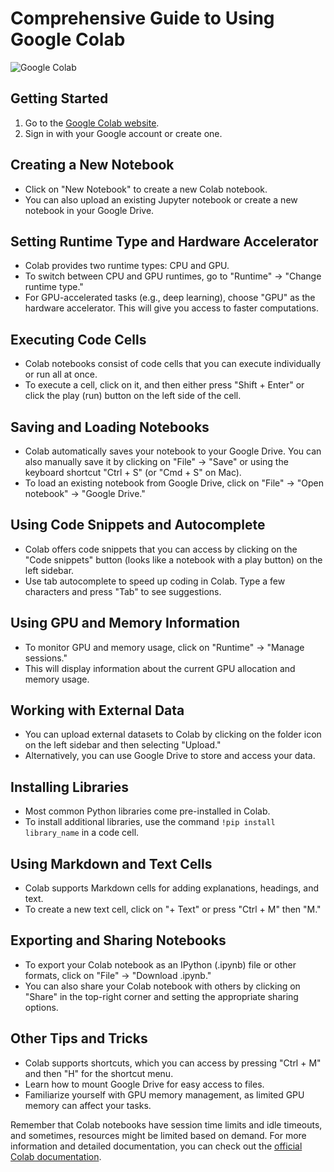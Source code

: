 # Comprehensive Guide to Using Google Colab

![Google Colab](https://educationecosystem.com/blog/wp-content/uploads/2021/01/1_Lad06lrjlU9UZgSTHUoyfA.png)

## Getting Started

1. Go to the [Google Colab website](https://colab.research.google.com/).
2. Sign in with your Google account or create one.

## Creating a New Notebook

- Click on "New Notebook" to create a new Colab notebook.
- You can also upload an existing Jupyter notebook or create a new notebook in your Google Drive.

## Setting Runtime Type and Hardware Accelerator

- Colab provides two runtime types: CPU and GPU.
- To switch between CPU and GPU runtimes, go to "Runtime" -> "Change runtime type."
- For GPU-accelerated tasks (e.g., deep learning), choose "GPU" as the hardware accelerator. This will give you access to faster computations.

## Executing Code Cells

- Colab notebooks consist of code cells that you can execute individually or run all at once.
- To execute a cell, click on it, and then either press "Shift + Enter" or click the play (run) button on the left side of the cell.

## Saving and Loading Notebooks

- Colab automatically saves your notebook to your Google Drive. You can also manually save it by clicking on "File" -> "Save" or using the keyboard shortcut "Ctrl + S" (or "Cmd + S" on Mac).
- To load an existing notebook from Google Drive, click on "File" -> "Open notebook" -> "Google Drive."

## Using Code Snippets and Autocomplete

- Colab offers code snippets that you can access by clicking on the "Code snippets" button (looks like a notebook with a play button) on the left sidebar.
- Use tab autocomplete to speed up coding in Colab. Type a few characters and press "Tab" to see suggestions.

## Using GPU and Memory Information

- To monitor GPU and memory usage, click on "Runtime" -> "Manage sessions."
- This will display information about the current GPU allocation and memory usage.

## Working with External Data

- You can upload external datasets to Colab by clicking on the folder icon on the left sidebar and then selecting "Upload."
- Alternatively, you can use Google Drive to store and access your data.

## Installing Libraries

- Most common Python libraries come pre-installed in Colab.
- To install additional libraries, use the command `!pip install library_name` in a code cell.

## Using Markdown and Text Cells

- Colab supports Markdown cells for adding explanations, headings, and text.
- To create a new text cell, click on "+ Text" or press "Ctrl + M" then "M."

## Exporting and Sharing Notebooks

- To export your Colab notebook as an IPython (.ipynb) file or other formats, click on "File" -> "Download .ipynb."
- You can also share your Colab notebook with others by clicking on "Share" in the top-right corner and setting the appropriate sharing options.

## Other Tips and Tricks

- Colab supports shortcuts, which you can access by pressing "Ctrl + M" and then "H" for the shortcut menu.
- Learn how to mount Google Drive for easy access to files.
- Familiarize yourself with GPU memory management, as limited GPU memory can affect your tasks.

Remember that Colab notebooks have session time limits and idle timeouts, and sometimes, resources might be limited based on demand. For more information and detailed documentation, you can check out the [official Colab documentation](https://colab.research.google.com/notebooks/intro.ipynb).
